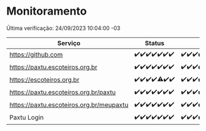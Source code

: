 # Monitoramento

Última verificação: 24/09/2023 10:04:00 -03

|Serviço|Status|Últimas 24h|
|---|---|---|
|https://github.com|<span title="2023-09-17: OK=24">✔️</span><span title="2023-09-18: OK=24">✔️</span><span title="2023-09-19: OK=24">✔️</span><span title="2023-09-20: OK=24">✔️</span><span title="2023-09-21: OK=24">✔️</span><span title="2023-09-22: OK=24">✔️</span><span title="2023-09-23: OK=13">✔️</span>|<span title="23/09/2023 10:04:00 -03 : 200">✔️</span><span title="23/09/2023 11:03:00 -03 : 200">✔️</span><span title="23/09/2023 12:03:00 -03 : 200">✔️</span><span title="23/09/2023 13:06:00 -03 : 200">✔️</span><span title="23/09/2023 14:03:00 -03 : 200">✔️</span><span title="23/09/2023 15:06:00 -03 : 200">✔️</span><span title="23/09/2023 16:02:00 -03 : 200">✔️</span><span title="23/09/2023 17:04:00 -03 : 200">✔️</span><span title="23/09/2023 18:02:00 -03 : 200">✔️</span><span title="23/09/2023 19:03:00 -03 : 200">✔️</span><span title="23/09/2023 20:03:00 -03 : 200">✔️</span><span title="23/09/2023 21:30:00 -03 : 200">✔️</span><span title="23/09/2023 22:43:00 -03 : 200">✔️</span><span title="23/09/2023 23:15:00 -03 : 200">✔️</span><span title="24/09/2023 00:05:00 -03 : 200">✔️</span><span title="24/09/2023 01:06:00 -03 : 200">✔️</span><span title="24/09/2023 02:03:00 -03 : 200">✔️</span><span title="24/09/2023 03:07:00 -03 : 200">✔️</span><span title="24/09/2023 04:03:00 -03 : 200">✔️</span><span title="24/09/2023 05:07:00 -03 : 200">✔️</span><span title="24/09/2023 06:03:00 -03 : 200">✔️</span><span title="24/09/2023 07:04:00 -03 : 200">✔️</span><span title="24/09/2023 08:02:00 -03 : 200">✔️</span><span title="24/09/2023 09:09:00 -03 : 200">✔️</span><span title="24/09/2023 10:03:00 -03 : 200">✔️</span>|
|https://paxtu.escoteiros.org.br|<span title="2023-09-17: OK=24">✔️</span><span title="2023-09-18: OK=24">✔️</span><span title="2023-09-19: OK=24">✔️</span><span title="2023-09-20: OK=24">✔️</span><span title="2023-09-21: OK=24">✔️</span><span title="2023-09-22: OK=24">✔️</span><span title="2023-09-23: OK=13">✔️</span>|<span title="23/09/2023 10:04:00 -03 : 200">✔️</span><span title="23/09/2023 11:03:00 -03 : 200">✔️</span><span title="23/09/2023 12:03:00 -03 : 200">✔️</span><span title="23/09/2023 13:06:00 -03 : 200">✔️</span><span title="23/09/2023 14:03:00 -03 : 200">✔️</span><span title="23/09/2023 15:06:00 -03 : 200">✔️</span><span title="23/09/2023 16:02:00 -03 : 200">✔️</span><span title="23/09/2023 17:04:00 -03 : 200">✔️</span><span title="23/09/2023 18:02:00 -03 : 200">✔️</span><span title="23/09/2023 19:03:00 -03 : 200">✔️</span><span title="23/09/2023 20:03:00 -03 : 200">✔️</span><span title="23/09/2023 21:30:00 -03 : 200">✔️</span><span title="23/09/2023 22:43:00 -03 : 200">✔️</span><span title="23/09/2023 23:15:00 -03 : 200">✔️</span><span title="24/09/2023 00:05:00 -03 : 200">✔️</span><span title="24/09/2023 01:06:00 -03 : 200">✔️</span><span title="24/09/2023 02:03:00 -03 : 200">✔️</span><span title="24/09/2023 03:07:00 -03 : 200">✔️</span><span title="24/09/2023 04:03:00 -03 : 200">✔️</span><span title="24/09/2023 05:07:00 -03 : 200">✔️</span><span title="24/09/2023 06:03:00 -03 : 200">✔️</span><span title="24/09/2023 07:04:00 -03 : 200">✔️</span><span title="24/09/2023 08:02:00 -03 : 200">✔️</span><span title="24/09/2023 09:09:00 -03 : 200">✔️</span><span title="24/09/2023 10:03:00 -03 : 200">✔️</span>|
|https://escoteiros.org.br|<span title="2023-09-17: OK=24">✔️</span><span title="2023-09-18: OK=24">✔️</span><span title="2023-09-19: OK=24">✔️</span><span title="2023-09-20: OK=24">✔️</span><span title="2023-09-21: OK=23, Falhas=1">⚠️</span><span title="2023-09-22: OK=24">✔️</span><span title="2023-09-23: OK=13">✔️</span>|<span title="23/09/2023 10:04:00 -03 : 200">✔️</span><span title="23/09/2023 11:03:00 -03 : 200">✔️</span><span title="23/09/2023 12:03:00 -03 : 200">✔️</span><span title="23/09/2023 13:06:00 -03 : 200">✔️</span><span title="23/09/2023 14:03:00 -03 : 200">✔️</span><span title="23/09/2023 15:06:00 -03 : 200">✔️</span><span title="23/09/2023 16:02:00 -03 : 200">✔️</span><span title="23/09/2023 17:04:00 -03 : 200">✔️</span><span title="23/09/2023 18:02:00 -03 : 200">✔️</span><span title="23/09/2023 19:03:00 -03 : 200">✔️</span><span title="23/09/2023 20:03:00 -03 : 200">✔️</span><span title="23/09/2023 21:30:00 -03 : 200">✔️</span><span title="23/09/2023 22:43:00 -03 : 200">✔️</span><span title="23/09/2023 23:15:00 -03 : 200">✔️</span><span title="24/09/2023 00:05:00 -03 : 200">✔️</span><span title="24/09/2023 01:06:00 -03 : 200">✔️</span><span title="24/09/2023 02:03:00 -03 : 200">✔️</span><span title="24/09/2023 03:07:00 -03 : 200">✔️</span><span title="24/09/2023 04:03:00 -03 : 200">✔️</span><span title="24/09/2023 05:07:00 -03 : 200">✔️</span><span title="24/09/2023 06:03:00 -03 : 200">✔️</span><span title="24/09/2023 07:04:00 -03 : 200">✔️</span><span title="24/09/2023 08:02:00 -03 : 200">✔️</span><span title="24/09/2023 09:09:00 -03 : 200">✔️</span><span title="24/09/2023 10:03:00 -03 : 200">✔️</span>|
|https://paxtu.escoteiros.org.br/paxtu|<span title="2023-09-17: OK=24">✔️</span><span title="2023-09-18: OK=24">✔️</span><span title="2023-09-19: OK=24">✔️</span><span title="2023-09-20: OK=24">✔️</span><span title="2023-09-21: OK=24">✔️</span><span title="2023-09-22: OK=24">✔️</span><span title="2023-09-23: OK=13">✔️</span>|<span title="23/09/2023 10:04:00 -03 : 200">✔️</span><span title="23/09/2023 11:03:00 -03 : 200">✔️</span><span title="23/09/2023 12:03:00 -03 : 200">✔️</span><span title="23/09/2023 13:06:00 -03 : 200">✔️</span><span title="23/09/2023 14:03:00 -03 : 200">✔️</span><span title="23/09/2023 15:06:00 -03 : 200">✔️</span><span title="23/09/2023 16:02:00 -03 : 200">✔️</span><span title="23/09/2023 17:04:00 -03 : 200">✔️</span><span title="23/09/2023 18:02:00 -03 : 200">✔️</span><span title="23/09/2023 19:03:00 -03 : 200">✔️</span><span title="23/09/2023 20:03:00 -03 : 200">✔️</span><span title="23/09/2023 21:30:00 -03 : 200">✔️</span><span title="23/09/2023 22:43:00 -03 : 200">✔️</span><span title="23/09/2023 23:15:00 -03 : 200">✔️</span><span title="24/09/2023 00:05:00 -03 : 200">✔️</span><span title="24/09/2023 01:06:00 -03 : 200">✔️</span><span title="24/09/2023 02:03:00 -03 : 200">✔️</span><span title="24/09/2023 03:07:00 -03 : 200">✔️</span><span title="24/09/2023 04:03:00 -03 : 200">✔️</span><span title="24/09/2023 05:07:00 -03 : 200">✔️</span><span title="24/09/2023 06:03:00 -03 : 200">✔️</span><span title="24/09/2023 07:04:00 -03 : 200">✔️</span><span title="24/09/2023 08:02:00 -03 : 200">✔️</span><span title="24/09/2023 09:09:00 -03 : 200">✔️</span><span title="24/09/2023 10:03:00 -03 : 200">✔️</span>|
|https://paxtu.escoteiros.org.br/meupaxtu|<span title="2023-09-17: OK=24">✔️</span><span title="2023-09-18: OK=24">✔️</span><span title="2023-09-19: OK=24">✔️</span><span title="2023-09-20: OK=24">✔️</span><span title="2023-09-21: OK=24">✔️</span><span title="2023-09-22: OK=24">✔️</span><span title="2023-09-23: OK=13">✔️</span>|<span title="23/09/2023 10:04:00 -03 : 200">✔️</span><span title="23/09/2023 11:03:00 -03 : 200">✔️</span><span title="23/09/2023 12:03:00 -03 : 200">✔️</span><span title="23/09/2023 13:06:00 -03 : 200">✔️</span><span title="23/09/2023 14:03:00 -03 : 200">✔️</span><span title="23/09/2023 15:06:00 -03 : 200">✔️</span><span title="23/09/2023 16:02:00 -03 : 200">✔️</span><span title="23/09/2023 17:04:00 -03 : 200">✔️</span><span title="23/09/2023 18:02:00 -03 : 200">✔️</span><span title="23/09/2023 19:03:00 -03 : 200">✔️</span><span title="23/09/2023 20:03:00 -03 : 200">✔️</span><span title="23/09/2023 21:30:00 -03 : 200">✔️</span><span title="23/09/2023 22:43:00 -03 : 200">✔️</span><span title="23/09/2023 23:15:00 -03 : 200">✔️</span><span title="24/09/2023 00:05:00 -03 : 200">✔️</span><span title="24/09/2023 01:06:00 -03 : 200">✔️</span><span title="24/09/2023 02:04:00 -03 : 200">✔️</span><span title="24/09/2023 03:07:00 -03 : 200">✔️</span><span title="24/09/2023 04:03:00 -03 : 200">✔️</span><span title="24/09/2023 05:07:00 -03 : 200">✔️</span><span title="24/09/2023 06:03:00 -03 : 200">✔️</span><span title="24/09/2023 07:04:00 -03 : 200">✔️</span><span title="24/09/2023 08:02:00 -03 : 200">✔️</span><span title="24/09/2023 09:09:00 -03 : 200">✔️</span><span title="24/09/2023 10:03:00 -03 : 200">✔️</span>|
|Paxtu Login|<span title="2023-09-17: OK=24">✔️</span><span title="2023-09-18: OK=24">✔️</span><span title="2023-09-19: OK=24">✔️</span><span title="2023-09-20: OK=24">✔️</span><span title="2023-09-21: OK=24">✔️</span><span title="2023-09-22: OK=24">✔️</span><span title="2023-09-23: OK=13">✔️</span>|<span title="23/09/2023 10:04:00 -03 : 200">✔️</span><span title="23/09/2023 11:03:00 -03 : 200">✔️</span><span title="23/09/2023 12:03:00 -03 : 200">✔️</span><span title="23/09/2023 13:06:00 -03 : 200">✔️</span><span title="23/09/2023 14:03:00 -03 : 200">✔️</span><span title="23/09/2023 15:06:00 -03 : 200">✔️</span><span title="23/09/2023 16:02:00 -03 : 200">✔️</span><span title="23/09/2023 17:04:00 -03 : 200">✔️</span><span title="23/09/2023 18:02:00 -03 : 200">✔️</span><span title="23/09/2023 19:03:00 -03 : 200">✔️</span><span title="23/09/2023 20:03:00 -03 : 200">✔️</span><span title="23/09/2023 21:30:00 -03 : 200">✔️</span><span title="23/09/2023 22:43:00 -03 : 200">✔️</span><span title="23/09/2023 23:15:00 -03 : 200">✔️</span><span title="24/09/2023 00:05:00 -03 : 200">✔️</span><span title="24/09/2023 01:06:00 -03 : 200">✔️</span><span title="24/09/2023 02:04:00 -03 : 200">✔️</span><span title="24/09/2023 03:07:00 -03 : 200">✔️</span><span title="24/09/2023 04:03:00 -03 : 200">✔️</span><span title="24/09/2023 05:07:00 -03 : 200">✔️</span><span title="24/09/2023 06:03:00 -03 : 200">✔️</span><span title="24/09/2023 07:04:00 -03 : 200">✔️</span><span title="24/09/2023 08:02:00 -03 : 200">✔️</span><span title="24/09/2023 09:09:00 -03 : 200">✔️</span><span title="24/09/2023 10:04:00 -03 : 200">✔️</span>|
